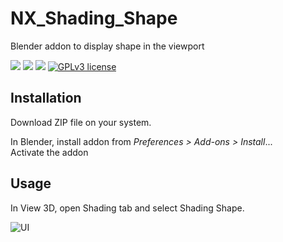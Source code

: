 # NX_Shading_Shape

Blender addon to display shape in the viewport

<img src="https://img.shields.io/badge/Blender-2.8.0-green" /> <img src="https://img.shields.io/badge/Python-3.10-blue" /> <img src="https://img.shields.io/badge/Addon-1.0.0.Stable-orange" /> 
[![GPLv3 license](https://img.shields.io/badge/License-GPLv3-blue.svg)](http://perso.crans.org/besson/LICENSE.html)

## Installation

Download ZIP file on your system.

In Blender, install addon from _Preferences > Add-ons > Install_...  
Activate the addon

## Usage

In View 3D, open Shading tab and select Shading Shape.

![UI](https://user-images.githubusercontent.com/54265936/190902270-441dd42c-156c-412b-a4a7-2799525f6521.png)
